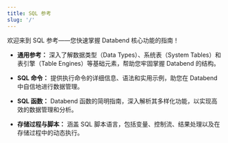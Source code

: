 ```yaml
---
title: SQL 参考
slug: '/'
---
```


欢迎来到 SQL 参考——您快速掌握 Databend 核心功能的指南！

- **通用参考：** 深入了解数据类型（Data Types）、系统表（System Tables）和表引擎（Table Engines）等基础元素，帮助您牢固掌握 Databend 的结构。

- **SQL 命令：** 提供执行命令的详细信息、语法和实用示例，助您在 Databend 中自信地进行数据管理。

- **SQL 函数：** Databend 函数的简明指南，深入解析其多样化功能，以实现高效的数据管理和分析。

- **存储过程与脚本：** 涵盖 SQL 脚本语言，包括变量、控制流、结果处理以及在存储过程中的动态执行。